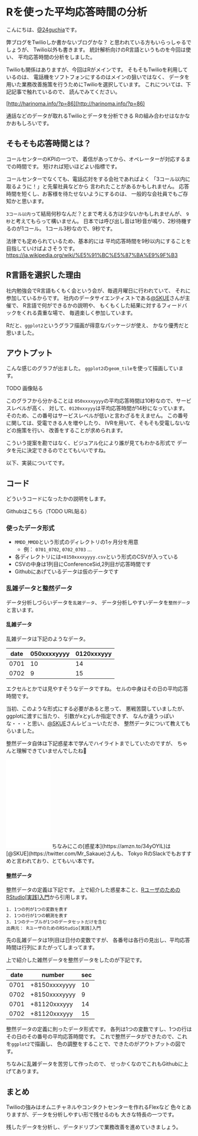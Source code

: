 # Rを使った平均応答時間の分析

こんにちは、[@24guchia](https://twitter.com/24guchia)です。

弊ブログをTwilioしか書かないブログかな？
と思われている方もいらっしゃるでしょうが、
Twilio以外も書きます。
統計解析向けのR言語というものを今回は使い、
平均応答時間の分析をしました。

Twilioも関係はありますが、今回はRがメインです。
そもそもTwilioを利用しているのは、
電話機をソフトフォンにするのはメインの狙いではなく、
データを用いた業務改善施策を行うためにTwilioを選択しています。
これについては、下記記事で触れているので、
読んでみてください。

[http://harinoma.info/?p=86](http://harinoma.info/?p=86)

通話などのデータが取れるTwilioとデータを分析できる
Rの組み合わせはなかなかおもしろいです。

## そもそも応答時間とは？

コールセンターのKPIの一つで、
着信があってから、オペレーターが対応するまでの時間です。
短ければ短いほどよい指標です。

コールセンターでなくても、電話応対をする会社であればよく
「3コール以内に取るように！」と先輩社員などから
言われたことがあるかもしれません。
応答時間を短くし、お客様を待たせないようにするのは、
一般的な会社員でもご存知かと思います。

`3コール以内`って結局何秒なんだ？とまで考える方は少ないかもしれませんが、
`9秒`と考えてもらって構いません。
日本では呼び出し音は1秒音が鳴り、2秒待機するのが1コール。
1コール3秒なので、9秒です。

法律でも定められているため、基本的には
平均応答時間を9秒以内にすることを目指していけばよさそうです。
https://ja.wikipedia.org/wiki/%E5%91%BC%E5%87%BA%E9%9F%B3

## R言語を選択した理由

社内勉強会でR言語もくもく会という会が、毎週月曜日に行われていて、
それに参加しているからです。
社内のデータサイエンティストである[@SKUE](https://twitter.com/Mr_Sakaue)さんが主催で、
R言語で何ができるかの説明や、
もくもくした結果に対するフィードバックをくれる貴重な場で、
毎週楽しく参加しています。

Rだと、`ggplot2`というグラフ描画が得意なパッケージが使え、
かなり優秀だと思いました。

## アウトプット

こんな感じのグラフが出ました。
`ggplot2`の`geom_tile`を使って描画しています。

TODO 画像貼る

このグラフから分かることは
`050xxxxyyyy`の平均応答時間は10秒なので、サービスレベルが高く、
対して、`0120xxxyyy`は平均応答時間が14秒になっています。
そのため、この番号はサービスレベルが低いと言わざるをえません。
この番号に関しては、受電できる人を増やしたり、
IVRを用いて、そもそも受電しないなどの施策を行い、
改善をすることが求められます。

こういう提案を勘ではなく、ビジュアル化により誰が見てもわかる形式で
データを元に決定できるのでとてもいいですね。

以下、実装についてです。

## コード

どういうコードになったかの説明をします。

Githubはこちら（TODO URL貼る）

### 使ったデータ形式

* `MMDD_MMDD`という形式のディレクトリの1ヶ月分を用意
  * 例： `0701_0702`, `0702_0703` ...
* 各ディレクトリには`+8150xxxxyyyy.csv`という形式のCSVが入っている
* CSVの中身は1列目にConferenceSid,2列目が応答時間です
* Githubにあげているデータは仮のデータです

### 乱雑データと整然データ

データ分析しづらいデータを`乱雑データ`、
データ分析しやすいデータを`整然データ`と言います。

#### 乱雑データ

乱雑データは下記のようなデータ。

| date | 050xxxxyyyy | 0120xxxyyy |
| ---- | ----------- | ---------- |
| 0701 | 10          | 14         |
| 0702 | 9           | 15         |

エクセルとかでは見やすそうなデータですね。
セルの中身はその日の平均応答時間です。

当初、このような形式にする必要があると思って、
悪戦苦闘していましたが、ggplotに渡すに当たり、
引数がxとyしか指定できず、
なんか違うっぽいな・・・と思い、[@SKUE](https://twitter.com/Mr_Sakaue)さんレビューいただき、
整然データについて教えてもらいました。

整然データ自体は下記惑星本で学んでハイライトまでしていたのですが、
ちゃんと理解できていませんでしたね:thinking:

<iframe style="width:120px;height:240px;" marginwidth="0" marginheight="0" scrolling="no" frameborder="0" src="//rcm-fe.amazon-adsystem.com/e/cm?lt1=_blank&bc1=000000&IS2=1&bg1=FFFFFF&fc1=000000&lc1=0000FF&t=birdmangai-22&language=ja_JP&o=9&p=8&l=as4&m=amazon&f=ifr&ref=as_ss_li_til&asins=B07F1KL3KR&linkId=9c35b951fcbe91cc6ffcbc32b4240e0e"></iframe>
ちなみにこの[惑星本](https://amzn.to/34yOYIL)は[@SKUE](https://twitter.com/Mr_Sakaue)さんも、
Tokyo RのSlackでもおすすめと言われており、とてもいい本です。

#### 整然データ

整然データの定義は下記です。
上で紹介した惑星本こと、[RユーザのためのRStudio[実践]入門](https://amzn.to/34yOYIL)から引用します。

```
1. 1つの列が1つの変数を表す
2. 1つの行が1つの観測を表す
3. 1つのテーブルが1つのデータセットだけを含む
出典元： RユーザのためのRStudio[実践]入門
```

先の乱雑データは1列目は日付の変数ですが、
各番号は各行の見出し、平均応答時間は行列にまたがってしまってます。

上で紹介した雑然データを整然データをしたのが下記です。

| date | number        | sec  |
| ---- | ------------- | ---- |
| 0701 | +8150xxxxyyyy | 10   |
| 0702 | +8150xxxxyyyy | 9    |
| 0701 | +81120xxxyyy  | 14   |
| 0702 | +81120xxxyyy  | 15   |

整然データの定義に則ったデータ形式です。
各列は1つの変数ですし、1つの行はその日のその番号の平均応答時間です。
これで整然データができたので、これを`ggplot2`で描画し、
色の調整をすることで、できたのがアウトプットの図です。

ちなみに乱雑データを苦労して作ったので、
せっかくなのでこれもGithubに上げてあります。

## まとめ

Twilioの強みはオムニチャネルやコンタクトセンターを作れるFlexなど
色々とありますが、データを分析しやすい形で残せるのも
大きな特長の一つです。

残したデータを分析し、データドリブンで業務改善を進めていきましょう。